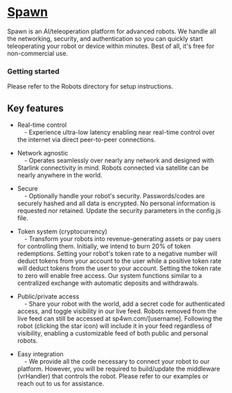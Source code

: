 # [Spawn](https://sp4wn.com)

Spawn is an AI/teleoperation platform for advanced robots. We handle all the networking, security, and authentication so you can quickly start teleoperating your robot or device within minutes. Best of all, it's free for non-commercial use. 

### Getting started
Please refer to the Robots directory for setup instructions.

## Key features
- Real-time control  
    &nbsp;&nbsp;&nbsp;&nbsp;- Experience ultra-low latency enabling near real-time control over the internet via direct peer-to-peer connections. 

-  Network agnostic  
    &nbsp;&nbsp;&nbsp;&nbsp;- Operates seamlessly over nearly any network and designed with Starlink connectivity in mind. Robots connected via satellite can be nearly anywhere in the world.

- Secure  
    &nbsp;&nbsp;&nbsp;&nbsp;- Optionally handle your robot's security. Passwords/codes are securely hashed and all data is encrypted. No personal information is requested nor retained. Update the security parameters in the config.js file.

- Token system (cryptocurrency)  
    &nbsp;&nbsp;&nbsp;&nbsp;- Transform your robots into revenue-generating assets or pay users for controlling them. Initially, we intend to burn 20% of token redemptions. Setting your robot's token rate to a negative number will deduct tokens from your account to the user while a positive token rate will deduct tokens from the user to your account. Setting the token rate to zero will enable free access. Our system functions similar to a centralized exchange with automatic deposits and withdrawals.

- Public/private access  
    &nbsp;&nbsp;&nbsp;&nbsp;- Share your robot with the world, add a secret code for authenticated access, and toggle visibility in our live feed. Robots removed from the live feed can still be accessed at sp4wn.com/[username]. Following the robot (clicking the star icon) will include it in your feed regardless of visibility, enabling a customizable feed of both public and personal robots.

- Easy integration  
    &nbsp;&nbsp;&nbsp;&nbsp;- We provide all the code necessary to connect your robot to our platform. However, you will be required to build/update the middleware (vrHandler) that controls the robot. Please refer to our examples or reach out to us for assistance.